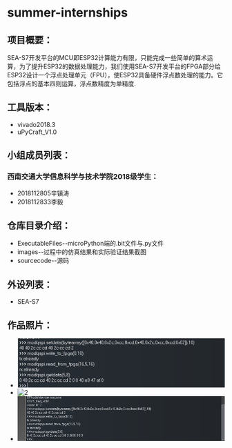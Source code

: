 # summer-internships    
## 项目概要：
SEA-S7开发平台的MCU即ESP32计算能力有限，只能完成一些简单的算术运算，为了提升ESP32的数据处理能力，我们使用SEA-S7开发平台的FPGA部分给ESP32设计一个浮点处理单元（FPU），使ESP32具备硬件浮点数处理的能力。它包括浮点的基本四则运算，浮点数精度为单精度.
## 工具版本：  
* vivado2018.3
* uPyCraft_V1.0
## 小组成员列表：  
### 西南交通大学信息科学与技术学院2018级学生：
* 2018112805辛镇涛
* 2018112833李毅
## 仓库目录介绍：  
* ExecutableFiles--microPython端的.bit文件与.py文件  
* images--过程中的仿真结果和实际验证结果截图  
* sourcecode--源码  
## 外设列表：
* SEA-S7
## 作品照片：
* ![1](https://github.com/xzt1590/summer-internships/blob/master/images/2.7%E4%B9%98%E4%BB%A52.7.png)
* ![2](https://github.com/xzt1590/summer-internships/blob/master/images/2.7%E5%8A%A02.7.png)
* ![3](https://github.com/xzt1590/summer-internships/blob/master/images/2.7%E9%99%A4%E4%BB%A52.7.png)
